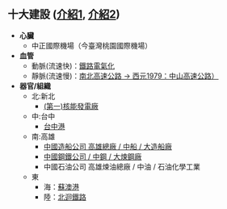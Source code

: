 ## 十大建設 ([介紹1](https://www.nani.com.tw/nani/jlearn/soci/extra/b/b2_1.htm), [介紹2](http://exe.hssh.tp.edu.tw/1021/s9/s912/7-1.htm))
- **心臟**
  - 中正國際機場（今臺灣桃園國際機場）
- **血管**
  - 動脈(流速快)：[鐵路電氣化](https://zh.wikipedia.org/wiki/%E5%8D%81%E5%A4%A7%E5%BB%BA%E8%A8%AD#%E9%90%B5%E8%B7%AF%E9%9B%BB%E6%B0%A3%E5%8C%96)
  - 靜脈(流速慢)：[南北高速公路 → 西元1979：中山高速公路）](https://zh.wikipedia.org/wiki/%E4%B8%AD%E5%B1%B1%E9%AB%98%E9%80%9F%E5%85%AC%E8%B7%AF)
- **器官/組織**
  - 北:新北
    - [(第一)核能發電廠](https://goo.gl/maps/aDQV6TmMBfaefi7J9)
  - 中:台中
    - [台中港](https://zh.wikipedia.org/zh-tw/%E8%87%BA%E4%B8%AD%E6%B8%AF)
  - 南:高雄
    - [中國造船公司 高雄總廠 / 中船 / 大造船廠](https://zh.wikipedia.org/wiki/%E5%8F%B0%E7%81%A3%E5%9C%8B%E9%9A%9B%E9%80%A0%E8%88%B9)
    - [中國鋼鐵公司 / 中鋼 / 大煉鋼廠](https://zh.wikipedia.org/wiki/%E4%B8%AD%E5%9C%8B%E9%8B%BC%E9%90%B5)
    - 中國石油公司 高雄煉油總廠 / 中油 / 石油化學工業
  - 東
    - 海：[蘇澳港](https://goo.gl/maps/T3zd5qRXmk3wvv7H6)
    - 陸：[北迴鐵路](https://zh.wikipedia.org/wiki/%E5%8C%97%E8%BF%B4%E7%B7%9A)
